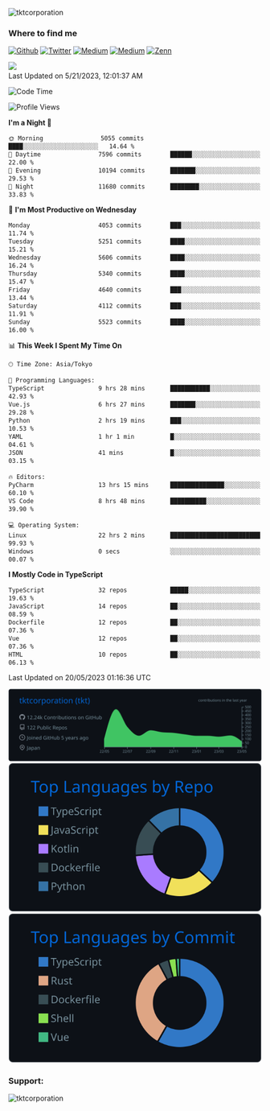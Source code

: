 <p align="left"> <img src="https://komarev.com/ghpvc/?username=tktcorporation&label=Profile%20views&color=0e75b6&style=flat" alt="tktcorporation" /> </p>

<h3>Where to find me</h3>
<p>
<a href="https://github.com/tktcorporation" target="_blank"><img alt="Github" src="https://img.shields.io/badge/GitHub-%2312100E.svg?&style=for-the-badge&logo=Github&logoColor=white" /></a>
<a href="https://twitter.com/tktcorporation" target="_blank"><img alt="Twitter" src="https://img.shields.io/badge/twitter-%231DA1F2.svg?&style=for-the-badge&logo=twitter&logoColor=white" /></a>
<a href="https://www.linkedin.com/in/tktcorporation" target="_blank"><img alt="Medium" src="https://img.shields.io/badge/linkdin-0a66c2.svg?&style=for-the-badge&logo=linkedin&logoColor=white" /></a>
<a href="https://qiita.com/tktcorporation" target="_blank"><img alt="Medium" src="https://img.shields.io/badge/qiita-55C500.svg?&style=for-the-badge&logo=qiita&logoColor=white" /></a>
<a href="https://zenn.dev/tktcorporation" target="_blank"><img alt="Zenn" src="https://img.shields.io/badge/Zenn-3EA8FF.svg?&style=for-the-badge&logo=Zenn&logoColor=white" /></a>
</p>

<!--START_SECTION:lapras-card-->
<a href="https://lapras.com/public/tktcorporation" target="_blank" rel="noopener noreferrer"><img src="https://lapras-card-generator.vercel.app/api/svg?e=3.89&b=3.48&i=3.58&b1=%23232323&b2=%236d6d6d&i1=%23212121&i2=%23818181&l=en" width="300" ></a>  
Last Updated on 5/21/2023, 12:01:37 AM
<!--END_SECTION:lapras-card-->
  
<!--START_SECTION:waka-->
![Code Time](http://img.shields.io/badge/Code%20Time-973%20hrs%2024%20mins-blue)

![Profile Views](http://img.shields.io/badge/Profile%20Views-0-blue)

**I'm a Night 🦉** 

```text
🌞 Morning                5055 commits        ████░░░░░░░░░░░░░░░░░░░░░   14.64 % 
🌆 Daytime                7596 commits        ██████░░░░░░░░░░░░░░░░░░░   22.00 % 
🌃 Evening                10194 commits       ███████░░░░░░░░░░░░░░░░░░   29.53 % 
🌙 Night                  11680 commits       ████████░░░░░░░░░░░░░░░░░   33.83 % 
```
📅 **I'm Most Productive on Wednesday** 

```text
Monday                   4053 commits        ███░░░░░░░░░░░░░░░░░░░░░░   11.74 % 
Tuesday                  5251 commits        ████░░░░░░░░░░░░░░░░░░░░░   15.21 % 
Wednesday                5606 commits        ████░░░░░░░░░░░░░░░░░░░░░   16.24 % 
Thursday                 5340 commits        ████░░░░░░░░░░░░░░░░░░░░░   15.47 % 
Friday                   4640 commits        ███░░░░░░░░░░░░░░░░░░░░░░   13.44 % 
Saturday                 4112 commits        ███░░░░░░░░░░░░░░░░░░░░░░   11.91 % 
Sunday                   5523 commits        ████░░░░░░░░░░░░░░░░░░░░░   16.00 % 
```


📊 **This Week I Spent My Time On** 

```text
🕑︎ Time Zone: Asia/Tokyo

💬 Programming Languages: 
TypeScript               9 hrs 28 mins       ███████████░░░░░░░░░░░░░░   42.93 % 
Vue.js                   6 hrs 27 mins       ███████░░░░░░░░░░░░░░░░░░   29.28 % 
Python                   2 hrs 19 mins       ███░░░░░░░░░░░░░░░░░░░░░░   10.53 % 
YAML                     1 hr 1 min          █░░░░░░░░░░░░░░░░░░░░░░░░   04.61 % 
JSON                     41 mins             █░░░░░░░░░░░░░░░░░░░░░░░░   03.15 % 

🔥 Editors: 
PyCharm                  13 hrs 15 mins      ███████████████░░░░░░░░░░   60.10 % 
VS Code                  8 hrs 48 mins       ██████████░░░░░░░░░░░░░░░   39.90 % 

💻 Operating System: 
Linux                    22 hrs 2 mins       █████████████████████████   99.93 % 
Windows                  0 secs              ░░░░░░░░░░░░░░░░░░░░░░░░░   00.07 % 
```

**I Mostly Code in TypeScript** 

```text
TypeScript               32 repos            █████░░░░░░░░░░░░░░░░░░░░   19.63 % 
JavaScript               14 repos            ██░░░░░░░░░░░░░░░░░░░░░░░   08.59 % 
Dockerfile               12 repos            ██░░░░░░░░░░░░░░░░░░░░░░░   07.36 % 
Vue                      12 repos            ██░░░░░░░░░░░░░░░░░░░░░░░   07.36 % 
HTML                     10 repos            ██░░░░░░░░░░░░░░░░░░░░░░░   06.13 % 
```




 Last Updated on 20/05/2023 01:16:36 UTC
<!--END_SECTION:waka-->

[![](https://raw.githubusercontent.com/tktcorporation/tktcorporation/master/profile-summary-card-output/github_dark/0-profile-details.svg)](https://github.com/vn7n24fzkq/github-profile-summary-cards)
[![](https://raw.githubusercontent.com/tktcorporation/tktcorporation/master/profile-summary-card-output/github_dark/1-repos-per-language.svg)](https://github.com/vn7n24fzkq/github-profile-summary-cards) [![](https://raw.githubusercontent.com/tktcorporation/tktcorporation/master/profile-summary-card-output/github_dark/2-most-commit-language.svg)](https://github.com/vn7n24fzkq/github-profile-summary-cards)

<h3 align="left">Support:</h3>
<p><a href="https://www.buymeacoffee.com/tktcorporation"> <img align="left" src="https://cdn.buymeacoffee.com/buttons/v2/default-yellow.png" height="50" width="210" alt="tktcorporation" /></a></p><br><br>
